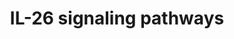 ---
annotations:
- id: PW:0000003
  parent: signaling pathway
  type: Pathway Ontology
  value: signaling pathway
- id: PW:0000516
  parent: regulatory pathway
  type: Pathway Ontology
  value: interleukin-6 signaling pathway
authors:
- Rex D A B
- Egonw
- Khanspers
- AlexanderPico
description: A comprehensive network map of IL-26 signaling pathway
last-edited: 2023-05-01
organisms:
- Homo sapiens
redirect_from:
- /index.php/Pathway:WP5347
- /instance/WP5347
- /instance/WP5347_r126456
revision: r126456
schema-jsonld:
- '@context': https://schema.org/
  '@id': https://wikipathways.github.io/pathways/WP5347.html
  '@type': Dataset
  creator:
    '@type': Organization
    name: WikiPathways
  description: A comprehensive network map of IL-26 signaling pathway
  keywords:
  - ' NFATC1'
  - ' SOCS3'
  - ACTA2
  - AKT1
  - ATP6V0D2
  - BAX
  - CASP3
  - CCL20
  - COX2
  - CSF2
  - CTSK
  - CXCL8
  - Ccl20
  - Ccl3
  - Cd80
  - Csf
  - Cxcl2
  - DCSTAMP
  - 'DDIT3 '
  - DEFB4
  - 'EPHA3 '
  - ICAM1
  - IL10
  - IL10R2
  - IL17A
  - IL1B
  - IL20R1
  - IL26
  - IL33
  - IL6
  - IL8
  - Il10
  - Il13
  - Il17a
  - Il33
  - Il4
  - Il6
  - JAK1
  - JAK2
  - JUN
  - MAPK1
  - MAPK14
  - MAPK3
  - MAPK8
  - MAPK9
  - MMP1
  - MMP9
  - MPO
  - Mmp2
  - Mmp9
  - Mpo
  - NFKBIA
  - Nos2
  - OCSTAMP
  - PIK3CA
  - RELA
  - RORC
  - SMAD2
  - STAT1
  - STAT3
  - TGFB1
  - TNF
  - 'TNFSF11 '
  - TRAP
  - TYK2
  - Tnf
  - cleaved CASP3
  license: CC0
  name: IL-26 signaling pathways
seo: CreativeWork
title: IL-26 signaling pathways
wpid: WP5347
---